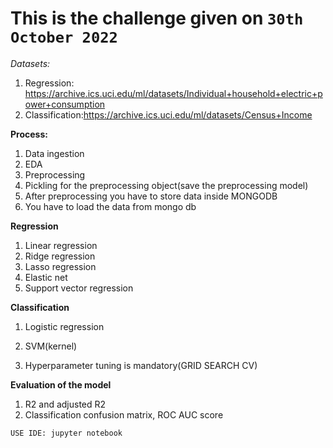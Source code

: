 # This is the challenge given on `30th October 2022`

*Datasets:*
1. Regression: https://archive.ics.uci.edu/ml/datasets/Individual+household+electric+power+consumption
2. Classification:https://archive.ics.uci.edu/ml/datasets/Census+Income


**Process:**
1. Data ingestion
2. EDA
3. Preprocessing
4. Pickling for the preprocessing object(save the preprocessing model)
5. After preprocessing you have to store data inside MONGODB
6. You have to load the data from mongo db


**Regression**
1. Linear regression
2. Ridge regression
3. Lasso regression
4. Elastic net
5. Support vector regression

**Classification** 
1. Logistic regression 
2. SVM(kernel)

1. Hyperparameter tuning is mandatory(GRID SEARCH CV)

**Evaluation of the model**
1. R2 and adjusted R2
2. Classification confusion matrix, ROC AUC score

`USE IDE: jupyter notebook`
